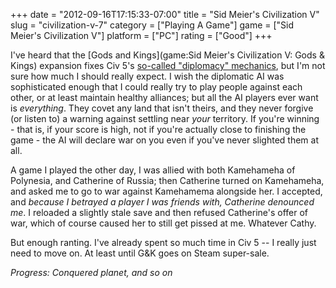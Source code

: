+++
date = "2012-09-16T17:15:33-07:00"
title = "Sid Meier's Civilization V"
slug = "civilization-v-7"
category = ["Playing A Game"]
game = ["Sid Meier's Civilization V"]
platform = ["PC"]
rating = ["Good"]
+++

I've heard that the [Gods and Kings](game:Sid Meier's Civilization V: Gods & Kings) expansion fixes Civ 5's <a href="http://i.imgur.com/wxChN.png">so-called "diplomacy" mechanics</a>, but I'm not sure how much I should really expect.  I wish the diplomatic AI was sophisticated enough that I could really try to play people against each other, or at least maintain healthy alliances; but all the AI players ever want is <i>everything</i>.  They covet any land that isn't theirs, and they never forgive (or listen to) a warning against settling near <i>your</i> territory.  If you're winning - that is, if your score is high, not if you're actually close to finishing the game - the AI will declare war on you even if you've never slighted them at all.

A game I played the other day, I was allied with both Kamehameha of Polynesia, and Catherine of Russia; then Catherine turned on Kamehameha, and asked me to go to war against Kamehamema alongside her.  I accepted, and <i>because I betrayed a player I was friends with, Catherine denounced me</i>.  I reloaded a slightly stale save and then refused Catherine's offer of war, which of course caused her to still get pissed at me.  Whatever Cathy.

But enough ranting.  I've already spent so much time in Civ 5 -- I really just need to move on.  At least until G&K goes on Steam super-sale.

<i>Progress: Conquered planet, and so on</i>
